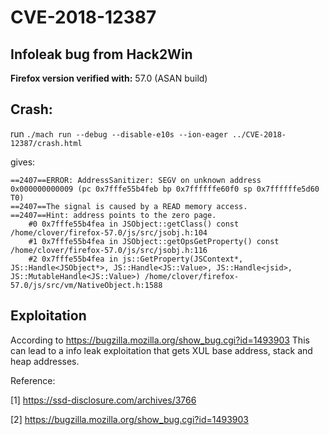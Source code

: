 # CVE-2018-12387

## Infoleak bug from Hack2Win

**Firefox version verified with:** 57.0 (ASAN build)

## Crash:

run ```./mach run --debug --disable-e10s --ion-eager ../CVE-2018-12387/crash.html```

gives:

```
==2407==ERROR: AddressSanitizer: SEGV on unknown address 0x000000000009 (pc 0x7fffe55b4feb bp 0x7ffffffe60f0 sp 0x7ffffffe5d60 T0)
==2407==The signal is caused by a READ memory access.
==2407==Hint: address points to the zero page.
    #0 0x7fffe55b4fea in JSObject::getClass() const /home/clover/firefox-57.0/js/src/jsobj.h:104
    #1 0x7fffe55b4fea in JSObject::getOpsGetProperty() const /home/clover/firefox-57.0/js/src/jsobj.h:116
    #2 0x7fffe55b4fea in js::GetProperty(JSContext*, JS::Handle<JSObject*>, JS::Handle<JS::Value>, JS::Handle<jsid>, JS::MutableHandle<JS::Value>) /home/clover/firefox-57.0/js/src/vm/NativeObject.h:1588

```

## Exploitation

According to https://bugzilla.mozilla.org/show_bug.cgi?id=1493903
This can lead to a info leak exploitation that gets XUL base address, stack and heap addresses.


Reference:

[1] https://ssd-disclosure.com/archives/3766

[2] https://bugzilla.mozilla.org/show_bug.cgi?id=1493903
